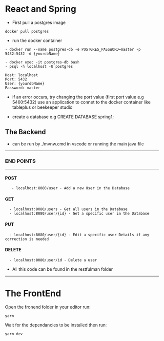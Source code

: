 # React and Spring

- First pull a postgres image 
```
docker pull postgres
```
- run the docker container
```
- docker run --name postgres-db -e POSTGRES_PASSWORD=master -p 5432:5432 -d {yourdbName}

- docker exec -it postgres-db bash
- psql -h localhost -U postgres

Host: localhost
Port: 5432
User: {yourdbName}
Password: master

```
- if an error occurs, try changing the port value (first port value e.g 5400:5432) use an application to connet to the docker container like tableplus or beekeeper studio 

- create a database e.g CREATE DATABASE spring1;


## The Backend
- can be run by ./mvnw.cmd in vscode or running the main java file 
---------------
### END POINTS
-------------------
#### POST
```
   - localhost:8080/user - Add a new User in the Database
```

#### GET
```
  - localhost:8080/users - Get all users in the Database
  - localhost:8080/user/{id} - Get a specific user in the Database
```

#### PUT
```
  - localhost:8080/user/{id} - Edit a specific user Details if any correction is needed
```

#### DELETE

```
  - localhost:8080/user/id - Delete a user
```

- All this code can be found in the restfulman folder
------------


# The FrontEnd
Open the fronend folder in your editor run:

```
yarn
```
Wait for the dependancies to be installed then run:

```
yarn dev
```
